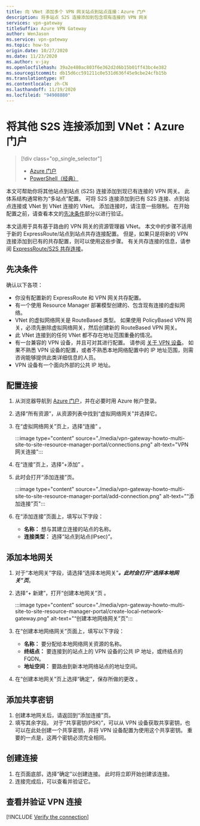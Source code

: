 ```yaml
---
title: 向 VNet 添加多个 VPN 网关站点到站点连接：Azure 门户
description: 将多站点 S2S 连接添加到包含现有连接的 VPN 网关
services: vpn-gateway
titleSuffix: Azure VPN Gateway
author: WenJason
ms.service: vpn-gateway
ms.topic: how-to
origin.date: 10/27/2020
ms.date: 11/23/2020
ms.author: v-jay
ms.openlocfilehash: 39a2e480ac803f6e362d2d6b15b01ff43bc4e382
ms.sourcegitcommit: db15d6cc591211c0e531d636f45e9cbe24cfb15b
ms.translationtype: HT
ms.contentlocale: zh-CN
ms.lasthandoff: 11/19/2020
ms.locfileid: "94908880"
---
```

# <a name="add-additional-s2s-connections-to-a-vnet-azure-portal"></a>将其他 S2S 连接添加到 VNet：Azure 门户

> [!div class="op_single_selector"]
> * [Azure 门户](vpn-gateway-howto-multi-site-to-site-resource-manager-portal.md)
> * [PowerShell（经典）](vpn-gateway-multi-site.md)
>

本文可帮助你将其他站点到站点 (S2S) 连接添加到现已有连接的 VPN 网关。 此体系结构通常称为“多站点”配置。 可将 S2S 连接添加到已有 S2S 连接、点到站点连接或 VNet 到 VNet 连接的 VNet。 添加连接时，请注意一些限制。 在开始配置之前，请查看本文的[先决条件](#before)部分以进行验证。

本文适用于具有基于路由的 VPN 网关的资源管理器 VNet。 本文中的步骤不适用于新的 ExpressRoute/站点到站点共存连接配置。 但是，如果只是将新的 VPN 连接添加到已有的共存配置，则可以使用这些步骤。 有关共存连接的信息，请参阅 [ExpressRoute/S2S 共存连接](../expressroute/expressroute-howto-coexist-resource-manager.md)。

## <a name="prerequisites"></a><a name="before"></a>先决条件

确认以下各项：

* 你没有配置新的 ExpressRoute 和 VPN 网关共存配置。
* 有一个使用 Resource Manager 部署模型创建的、包含现有连接的虚拟网络。
* VNet 的虚拟网络网关是 RouteBased 类型。 如果使用 PolicyBased VPN 网关，必须先删除虚拟网络网关，然后创建新的 RouteBased VPN 网关。
* 此 VNet 连接到的任何 VNet 都不存在地址范围重叠的情况。
* 有一台兼容的 VPN 设备，并且可对其进行配置。 请参阅 [关于 VPN 设备](vpn-gateway-about-vpn-devices.md)。 如果不熟悉 VPN 设备的配置，或者不熟悉本地网络配置中的 IP 地址范围，则需咨询能够提供此类详细信息的人员。
* VPN 设备有一个面向外部的公共 IP 地址。

## <a name="configure-a-connection"></a><a name="configure"></a>配置连接

1. 从浏览器导航到 [Azure 门户](https://portal.azure.cn)，并在必要时用 Azure 帐户登录。
1. 选择“所有资源”，从资源列表中找到“虚拟网络网关”并选择它。
1. 在“虚拟网络网关”页上，选择“连接” 。

   :::image type="content" source="./media/vpn-gateway-howto-multi-site-to-site-resource-manager-portal/connections.png" alt-text="VPN 网关连接":::
1. 在“连接”页上，选择“+添加” 。
1. 此时会打开“添加连接”页。

   :::image type="content" source="./media/vpn-gateway-howto-multi-site-to-site-resource-manager-portal/add-connection.png" alt-text="“添加连接”页":::
1. 在“添加连接”页面上，填写以下字段：

   * **名称：** 想与其建立连接的站点的名称。
   * **连接类型：** 选择“站点到站点(IPsec)”。

## <a name="add-a-local-network-gateway"></a><a name="local"></a>添加本地网关

1. 对于“本地网关”字段，请选择“选择本地网关”***。此时会打开“选择本地网关”页***。
1. 选择“+ 新建”，打开“创建本地网关”页 。

   :::image type="content" source="./media/vpn-gateway-howto-multi-site-to-site-resource-manager-portal/create-local-network-gateway.png" alt-text="“创建本地网络网关”页":::
1. 在“创建本地网络网关”页面上，填写以下字段：

   * **名称：** 要分配给本地网络网关资源的名称。
   * **终结点：** 要连接到的站点上的 VPN 设备的公共 IP 地址，或终结点的 FQDN。
   * **地址空间：** 要路由到新本地网络站点的地址空间。
1. 在“创建本地网关”页上选择“确定”，保存所做的更改 。

## <a name="add-the-shared-key"></a><a name="part3"></a>添加共享密钥

1. 创建本地网关后，请返回到“添加连接”页。
1. 填写其余字段。 对于“共享密钥(PSK)”，可以从 VPN 设备获取共享密钥，也可以在此处创建一个共享密钥，并将 VPN 设备配置为使用这个共享密钥。 重要的一点是，这两个密钥必须完全相同。

## <a name="create-the-connection"></a><a name="create"></a>创建连接

1. 在页面底部，选择“确定”以创建连接。 此时将立即开始创建该连接。
1. 连接完成后，可以查看并验证它。

## <a name="view-and-verify-the-vpn-connection"></a><a name="verify"></a>查看并验证 VPN 连接

[!INCLUDE [Verify the connection](../../includes/vpn-gateway-verify-connection-portal-include.md)]

